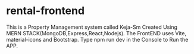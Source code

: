 # rental-frontend
This is a Property Management  system called Keja-Sm
Created Using MERN STACK(MongoDB,Express,React,Nodejs).
The FrontEND uses Vite, material-icons and Bootstrap.
Type npm run dev in the Console to Run the APP.
